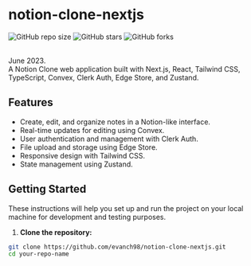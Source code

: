 # notion-clone-nextjs

![GitHub repo size](https://img.shields.io/github/repo-size/evanch98/notion-clone-nextjs)
![GitHub stars](https://img.shields.io/github/stars/evanch98/notion-clone-nextjs?style=social)
![GitHub forks](https://img.shields.io/github/forks/evanch98/notion-clone-nextjs?style=social)

<br />
June 2023. <br />
A Notion Clone web application built with Next.js, React, Tailwind CSS, TypeScript, Convex, Clerk Auth, Edge Store, and Zustand.

## Features
- Create, edit, and organize notes in a Notion-like interface.
- Real-time updates for editing using Convex.
- User authentication and management with Clerk Auth.
- File upload and storage using Edge Store.
- Responsive design with Tailwind CSS.
- State management using Zustand.

## Getting Started

These instructions will help you set up and run the project on your local machine for development and testing purposes.

1. **Clone the repository:**
```bash
git clone https://github.com/evanch98/notion-clone-nextjs.git
cd your-repo-name
```
